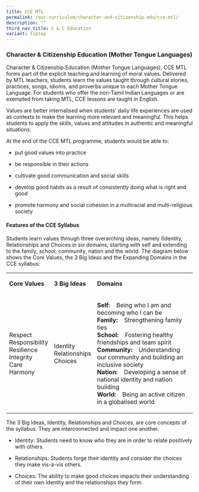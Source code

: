 ```yaml
---
title: CCE MTL
permalink: /our-curriculum/character-and-citizenship-edu/cce-mtl/
description: ""
third_nav_title: C & C Education
variant: tiptap
---
```

<h3><strong>Character &amp; Citizenship Education (Mother Tongue Languages)</strong></h3>
<p>Character &amp; Citizenship Education (Mother Tongue Languages), CCE MTL
forms part of the explicit teaching and learning of moral values. Delivered
by MTL teachers, students learn the values taught through cultural stories,
practices, songs, idioms, and proverbs unique to each Mother Tongue Language.
For students who offer the non-Tamil Indian Languages or are exempted from
taking MTL, CCE lessons are taught in English.</p>
<p>Values are better internalised when students’ daily life experiences are
used as contexts to make the learning more relevant and meaningful. This
helps students to apply the skills, values and attitudes in authentic and
meaningful situations.</p>
<p>At the end of the CCE MTL programme, students would be able to:</p>
<ul data-tight="true" class="tight">
<li>
<p>put good values into practice</p>
</li>
<li>
<p>be responsible in their actions</p>
</li>
<li>
<p>cultivate good communication and social skills</p>
</li>
<li>
<p>develop good habits as a result of consistently doing what is right and
good</p>
</li>
<li>
<p>promote harmony and social cohesion in a multiracial and multi-religious
society</p>
</li>
</ul>
<h4>Features of the CCE Syllabus</h4>
<p>Students learn values through three overarching ideas, namely (Identity,
Relationships and Choices in six domains, starting with self and extending
to the family, school, community, nation and the world. The diagram below
shows the Core Values, the 3 Big Ideas and the Expanding Domains in the
CCE syllabus:</p>
<table style="minWidth: 75px">
<colgroup>
<col>
<col>
<col>
</colgroup>
<tbody>
<tr>
<td rowspan="1" colspan="1">
<p><strong>Core Values</strong>
</p>
</td>
<td rowspan="1" colspan="1">
<p><strong>3 Big Ideas</strong>
</p>
</td>
<td rowspan="1" colspan="1">
<p><strong>Domains</strong>
</p>
</td>
</tr>
<tr>
<td rowspan="1" colspan="1">
<p>Respect
<br>Responsibility
<br>Resilience
<br>Integrity
<br>Care
<br>Harmony</p>
</td>
<td rowspan="1" colspan="1">
<p>Identity
<br>Relationships
<br>Choices</p>
</td>
<td rowspan="1" colspan="1">
<p><strong>Self:&nbsp; &nbsp;</strong>&nbsp;Being who I am and becoming who
I can be
<br><strong>Family:&nbsp; &nbsp;</strong>&nbsp;Strengthening family ties
<br><strong>School:&nbsp; &nbsp;</strong>&nbsp;Fostering healthy friendships
and team spirit
<br><strong>Community:&nbsp; &nbsp;</strong>&nbsp;Understanding our community
and building an inclusive society
<br><strong>Nation:&nbsp; &nbsp;</strong>&nbsp;Developing a sense of national
identity and nation building
<br><strong>World:&nbsp; &nbsp;</strong>&nbsp;Being an active citizen in a
globalised world</p>
</td>
</tr>
</tbody>
</table>
<p>The 3 Big Ideas, Identity, Relationships and Choices, are core concepts
of the syllabus. They are interconnected and impact one another.</p>
<ul data-tight="true" class="tight">
<li>
<p>Identity: Students need to know who they are in order to relate positively
with others.</p>
</li>
<li>
<p>Relationships: Students forge their identity and consider the choices
they make vis-à-vis others.</p>
</li>
<li>
<p>Choices: The ability to make good choices impacts their understanding
of their own identity and the relationships they form.</p>
</li>
</ul>
<p></p>